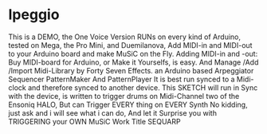 # Ipeggio
   This is a DEMO, the One Voice Version
RUNs on every kind of Arduino, tested on Mega, the Pro Mini, and Duemilanova,
Add MIDI-in and MIDI-out to your Arduino board and make MuSiC on the Fly.
Adding MIDI-in and -out: Buy MIDI-board for Arduino, or Make it Yourselfs, is easy.
And Manage /Add /Import Midi-Library by Forty Seven Effects.
   an Arduino based Arpeggiator Sequencer PatternMaker And PatternPlayer
It is best run synced to a Midi-clock and therefore synced to another device.
This SKETCH will run in Sync with the device, is written to trigger drums on 
Midi-Channel two of the Ensoniq HALO, But can Trigger EVERY thing on EVERY Synth
No kidding, just ask and i will see what i can do, 
And let it Surprise you with TRIGGERING your OWN MuSiC
Work Title SEQUARP
